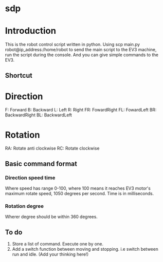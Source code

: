 # sdp
# Introduction
This is the robot control script written in python.
Using scp main.py robot@ip_address:/home/robot to send the main script to the EV3 machine, run the script during the console.
And you can give simple commands to the EV3.
## Shortcut
# Direction
F: Forward
B: Backward
L: Left
R: Right
FR: FowardRight
FL: FowardLeft
BR: BackwardRight
BL: BackwardLeft
# Rotation
RA: Rotate anti clockwise
RC: Rotate clockwise
## Basic command format
### Direction speed time
Where speed has range 0-100, where 100 means it reaches EV3 motor's maximum rotate speed, 1050 degrees per second.
Time is in milliseconds.
### Rotation degree
Wherer degree should be within 360 degrees.
## To do
1. Store a list of command. Execute one by one.
2. Add a switch function between moving and stopping. i.e switch between run and idle.
(Add your thinking here!)